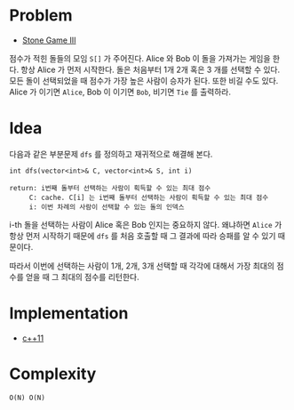 # Problem

* [Stone Game III](https://leetcode.com/problems/stone-game-iii/)

점수가 적힌 돌들의 모임 `S[]` 가 주어진다. Alice 와 Bob 이 돌을
가져가는 게임을 한다. 항상 Alice 가 먼저 시작한다.  돌은 처음부터 1개
2개 혹은 3 개를 선택할 수 있다. 모든 돌이 선택되었을 때 점수가 가장
높은 사람이 승자가 된다. 또한 비길 수도 있다. Alice 가 이기면
`Alice`, Bob 이 이기면 `Bob`, 비기면 `Tie` 를 출력하라.

# Idea

다음과 같은 부분문제 `dfs` 를 정의하고 재귀적으로 해결해 본다.

```
int dfs(vector<int>& C, vector<int>& S, int i)

return: i번째 돌부터 선택하는 사람이 획득할 수 있는 최대 점수
     C: cache. C[i] 는 i번째 돌부터 선택하는 사람이 획득할 수 있는 최대 점수
     i: 이번 차례의 사람이 선택할 수 있는 돌의 인덱스
```

i-th 돌을 선택하는 사람이 Alice 혹은 Bob 인지는 중요하지 않다.
왜냐하면 `Alice` 가 항상 먼저 시작하기 때문에 `dfs` 를 처음 호출할 때
그 결과에 따라 승패를 알 수 있기 때문이다.

따라서 이번에 선택하는 사람이 1개, 2개, 3개 선택할 때 각각에 대해서
가장 최대의 점수를 얻을 때 그 최대의 점수를 리턴한다.

# Implementation

* [c++11](a.cpp)

# Complexity

```
O(N) O(N)
```
